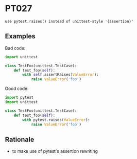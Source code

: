 # PT027

`use pytest.raises() instead of unittest-style '{assertion}'`

## Examples

Bad code:

```python
import unittest

class TestFoo(unittest.TestCase):
    def test_foo(self):
        with self.assertRaises(ValueError):
            raise ValueError('foo')
```

Good code:

```python
import pytest
import unittest

class TestFoo(unittest.TestCase):
    def test_foo(self):
        with pytest.raises(ValueError):
            raise ValueError('foo')
```

## Rationale

* to make use of pytest's assertion rewriting
